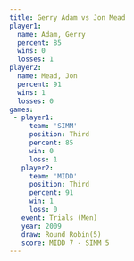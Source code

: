```yaml
---
title: Gerry Adam vs Jon Mead
player1:           
  name: Adam, Gerry
  percent: 85      
  wins: 0          
  losses: 1        
player2:           
  name: Mead, Jon  
  percent: 91      
  wins: 1          
  losses: 0        
games:
 - player1:         
     team: 'SIMM'   
     position: Third
     percent: 85    
     win: 0         
     loss: 1        
   player2:         
     team: 'MIDD'   
     position: Third
     percent: 91    
     win: 1         
     loss: 0        
   event: Trials (Men)   
   year: 2009            
   draw: Round Robin(5)  
   score: MIDD 7 - SIMM 5
---
```

